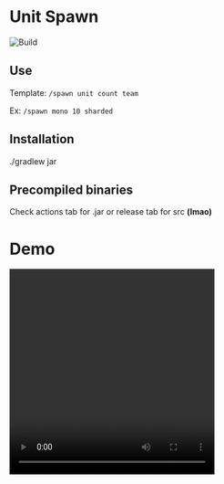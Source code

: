 # Unit Spawn
![Build](https://github.com/Volas171/UnitSpawn/workflows/Build/badge.svg)
## Use

Template: `/spawn unit count team`

Ex: `/spawn mono 10 sharded`

## Installation
./gradlew jar 

## Precompiled binaries 

Check actions tab for .jar or release tab for src **(lmao)**

# Demo
<video width="360" height="360" controls>
<source src="https://raw.githubusercontent.com/Volas171/UnitSpawn/main/demo.mp4" type="video/mp4">
 Your browser does not support the video tag.
</video>
